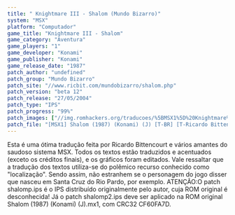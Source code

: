 ```yaml
---
title: " Knightmare III - Shalom (Mundo Bizarro)"
system: "MSX"
platform: "Computador"
game_title: "Knightmare III - Shalom"
game_category: "Aventura"
game_players: "1"
game_developer: "Konami"
game_publisher: "Konami"
game_release_date: "1987"
patch_author: "undefined"
patch_group: "Mundo Bizarro"
patch_site: "//www.ricbit.com/mundobizarro/shalom.php"
patch_version: "beta 12"
patch_release: "27/05/2004"
patch_type: "IPS"
patch_progress: "99%"
patch_images: ["//img.romhackers.org/traducoes/%5BMSX1%5D%20Knightmare%20III%20-%20Shalom%20-%20Mundo%20Bizarro%20-%201.png","//romhackers.org/uploads/smil47047241216ea.gif","//img.romhackers.org/traducoes/%5BMSX1%5D%20Knightmare%20III%20-%20Shalom%20-%20Mundo%20Bizarro%20-%202.png","//img.romhackers.org/traducoes/%5BMSX1%5D%20Knightmare%20III%20-%20Shalom%20-%20Mundo%20Bizarro%20-%203.png"]
patch_file: "[MSX1] Shalom (1987) (Konami) (J) [T-BR] [T-Ricardo Bittencourt e grande elenco G-Mundo Bizarro] [V-BETA12 P-99% A-2004].zip"
---
```

Esta é uma ótima tradução feita por Ricardo Bittencourt e vários amantes do saudoso sistema MSX. Todos os textos estão traduzidos e acentuados (exceto os créditos finais), e os gráficos foram editados. Vale ressaltar que a tradução dos textos utiliza-se do polêmico recurso conhecido como "localização". Sendo assim, não estranhem se o personagem do jogo disser que nasceu em Santa Cruz do Rio Pardo, por exemplo. ATENÇÃO:O patch shalomp.ips é o IPS distribuído originalmente pelo autor, cuja ROM original é desconhecida! Já o patch shalomp2.ips deve ser aplicado na ROM original Shalom (1987) (Konami) (J).mx1, com CRC32 CF60FA7D.